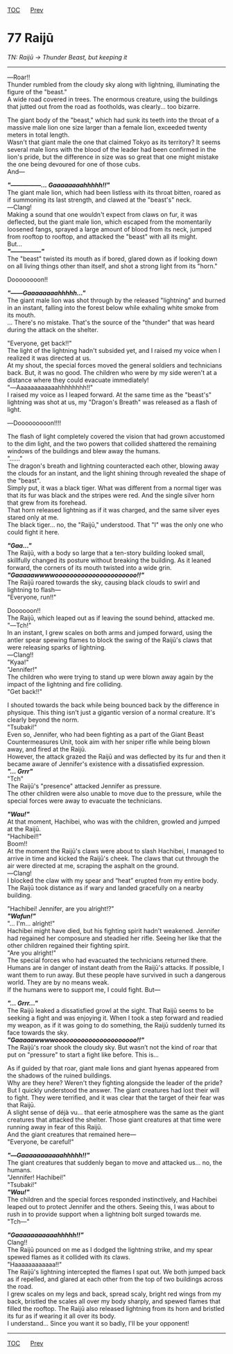 [TOC](../readme.md)&nbsp;&nbsp;&nbsp;&nbsp;&nbsp;&nbsp;[Prev](section_0020.md)&nbsp;&nbsp;&nbsp;&nbsp;&nbsp;&nbsp;



# 77 Raijū

*TN: Raijū -\> Thunder Beast, but keeping it*

------------------------------------------------------------------------

―Roar!!  
Thunder rumbled from the cloudy sky along with lightning, illuminating
the figure of the "beast."  
A wide road covered in trees. The enormous creature, using the buildings
that jutted out from the road as footholds, was clearly... too
bizarre.  
  
The giant body of the "beast," which had sunk its teeth into the throat
of a massive male lion one size larger than a female lion, exceeded
twenty meters in total length.  
Wasn't that giant male the one that claimed Tokyo as its territory? It
seems several male lions with the blood of the leader had been confirmed
in the lion's pride, but the difference in size was so great that one
might mistake the one being devoured for one of those cubs.  
And―  
  
***"―――――... Gaaaaaaaahhhhh!!"***  
The giant male lion, which had been listless with its throat bitten,
roared as if summoning its last strength, and clawed at the "beast's"
neck.  
―Clang!  
Making a sound that one wouldn't expect from claws on fur, it was
deflected, but the giant male lion, which escaped from the momentarily
loosened fangs, sprayed a large amount of blood from its neck, jumped
from rooftop to rooftop, and attacked the "beast" with all its might.  
But...  
***"―――――"***  
The "beast" twisted its mouth as if bored, glared down as if looking
down on all living things other than itself, and shot a strong light
from its "horn."  
  
Doooooooon!!  
  
***"――Gaaaaaaaahhhhh..."***  
The giant male lion was shot through by the released "lightning" and
burned in an instant, falling into the forest below while exhaling white
smoke from its mouth.  
... There's no mistake. That's the source of the "thunder" that was
heard during the attack on the shelter.  
  
"Everyone, get back!!"  
The light of the lightning hadn't subsided yet, and I raised my voice
when I realized it was directed at us.  
At my shout, the special forces moved the general soldiers and
technicians back. But, it was no good. The children who were by my side
weren't at a distance where they could evacuate immediately!  
"―Aaaaaaaaaaaahhhhhhhh!!"  
I raised my voice as I leaped forward. At the same time as the "beast's"
lightning was shot at us, my "Dragon's Breath" was released as a flash
of light.  
  
―Dooooooooon!!!!  
  
The flash of light completely covered the vision that had grown
accustomed to the dim light, and the two powers that collided shattered
the remaining windows of the buildings and blew away the humans.  
"......"  
The dragon's breath and lightning counteracted each other, blowing away
the clouds for an instant, and the light shining through revealed the
shape of the "beast".  
Simply put, it was a black tiger. What was different from a normal tiger
was that its fur was black and the stripes were red. And the single
silver horn that grew from its forehead.  
That horn released lightning as if it was charged, and the same silver
eyes stared only at me.  
The black tiger... no, the "Raijū," understood. That "I" was the only
one who could fight it here.  
  
***"Gaa..."***  
The Raijū, with a body so large that a ten-story building looked small,
skillfully changed its posture without breaking the building. As it
leaned forward, the corners of its mouth twisted into a wide grin.  
***"Gaaaaawwwwoooooooooooooooooooooo!!"***  
The Raijū roared towards the sky, causing black clouds to swirl and
lightning to flash―  
"Everyone, run!!"  
  
Doooooon!!  
The Raijū, which leaped out as if leaving the sound behind, attacked
me.  
"―Tch!"  
In an instant, I grew scales on both arms and jumped forward, using the
antler spear spewing flames to block the swing of the Raijū's claws that
were releasing sparks of lightning.  
―Clang!!  
"Kyaa!"  
"Jennifer!"  
The children who were trying to stand up were blown away again by the
impact of the lightning and fire colliding.  
"Get back!!"  
  
I shouted towards the back while being bounced back by the difference in
physique. This thing isn't just a gigantic version of a normal creature.
It's clearly beyond the norm.  
"Tsubaki!"  
Even so, Jennifer, who had been fighting as a part of the Giant Beast
Countermeasures Unit, took aim with her sniper rifle while being blown
away, and fired at the Raijū.  
However, the attack grazed the Raijū and was deflected by its fur and
then it became aware of Jennifer's existence with a dissatisfied
expression.  
***"... Grrr"***  
"Tch"  
The Raijū's "presence" attacked Jennifer as pressure.  
The other children were also unable to move due to the pressure, while
the special forces were away to evacuate the technicians.  
  
***"Wau!"***  
At that moment, Hachibei, who was with the children, growled and jumped
at the Raijū.  
"Hachibei!!"  
Boom!!  
At the moment the Raijū's claws were about to slash Hachibei, I managed
to arrive in time and kicked the Raijū's cheek. The claws that cut
through the air were directed at me, scraping the asphalt on the
ground.  
―Clang!  
I blocked the claw with my spear and “heat” erupted from my entire body.
The Raijū took distance as if wary and landed gracefully on a nearby
building.  
  
"Hachibei! Jennifer, are you alright!?"  
***"Wafun!"***  
"... I'm... alright!"  
Hachibei might have died, but his fighting spirit hadn't weakened.
Jennifer had regained her composure and steadied her rifle. Seeing her
like that the other children regained their fighting spirit.  
"Are you alright!"  
The special forces who had evacuated the technicians returned there.  
Humans are in danger of instant death from the Raijū's attacks. If
possible, I want them to run away. But these people have survived in
such a dangerous world. They are by no means weak.  
If the humans were to support me, I could fight. But―  
  
***"... Grrr..."***  
The Raijū leaked a dissatisfied growl at the sight. That Raijū seems to
be seeking a fight and was enjoying it. When I took a step forward and
readied my weapon, as if it was going to do something, the Raijū
suddenly turned its face towards the sky.  
***"Gaaaaawwwwoooooooooooooooooooooo!!"***  
The Raijū's roar shook the cloudy sky. But wasn’t not the kind of roar
that put on "pressure" to start a fight like before. This is…  
  
As if guided by that roar, giant male lions and giant hyenas appeared
from the shadows of the ruined buildings.  
Why are they here? Weren't they fighting alongside the leader of the
pride? But I quickly understood the answer. The giant creatures had lost
their will to fight. They were terrified, and it was clear that the
target of their fear was that Raijū.  
A slight sense of déjà vu... that eerie atmosphere was the same as the
giant creatures that attacked the shelter. Those giant creatures at that
time were running away in fear of this Raijū.  
And the giant creatures that remained here―  
"Everyone, be careful!"  
  
***"―Gaaaaaaaaaaahhhhh!!"***  
The giant creatures that suddenly began to move and attacked us... no,
the humans.  
"Jennifer! Hachibei!"  
"Tsubaki!"  
***"Wau!"***  
The children and the special forces responded instinctively, and
Hachibei leaped out to protect Jennifer and the others. Seeing this, I
was about to rush in to provide support when a lightning bolt surged
towards me.  
"Tch―"  
  
***"Gaaaaaaaaaaahhhhh!!"***  
Clang!!  
The Raijū pounced on me as I dodged the lightning strike, and my spear
spewed flames as it collided with its claws.  
"Haaaaaaaaaaaa!!"  
The Raijū's lightning intercepted the flames I spat out. We both jumped
back as if repelled, and glared at each other from the top of two
buildings across the road.  
I grew scales on my legs and back, spread scaly, bright red wings from
my back, bristled the scales all over my body sharply, and spewed flames
that filled the rooftop. The Raijū also released lightning from its horn
and bristled its fur as if wearing it all over its body.  
I understand... Since you want it so badly, I'll be your opponent!  
  
  


---
[TOC](../readme.md)&nbsp;&nbsp;&nbsp;&nbsp;&nbsp;&nbsp;[Prev](section_0020.md)&nbsp;&nbsp;&nbsp;&nbsp;&nbsp;&nbsp;

